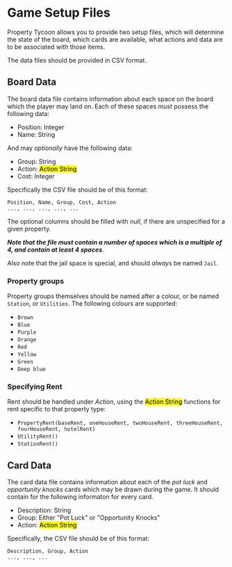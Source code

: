 # Game Setup Files
Property Tycoon allows you to provide two setup files, which will determine the state of the board,  which cards are available, what actions and data are to be associated with those items.

The data files should be provided in CSV format.

## Board Data
The board data file contains information about each space on the board which the player may land on. Each of these spaces _must_ possess the following data:

 - Position: Integer
 - Name: String

And may _optionally_ have the following data:

 - Group: String
 - Action: <mark>Action String</mark>
 - Cost: Integer

Specifically the CSV file should be of this format:
```
Position, Name, Group, Cost, Action
..., ..., ..., ..., ...
```

The optional columns should be filled with _null_, if there are unspecified for a given property.

_**Note that the file must contain a number of spaces which is a multiple of 4, and contain at least 4 spaces**_.

Also note that the jail space is special, and should _always_ be named `Jail`.

### Property groups
Property groups themselves should be named after a colour, or be named `Station`, or `Utilities`. The following colours are supported:

- `Brown`
- `Blue`
- `Purple`
- `Orange`
- `Red`
- `Yellow`
- `Green`
- `Deep blue`

### Specifying Rent
Rent should be handled under _Action_, using the <mark>Action String</mark> functions for rent specific to that property type:

 - `PropertyRent(baseRent, oneHouseRent, twoHouseRent, threeHouseRent, fourHouseRent, hotelRent)`
 - `UtilityRent()`
 - `StationRent()`

## Card Data
The card data file contains information about each of the _pot luck_ and _opportunity knocks_ cards which may be drawn during the game. It should contain for the following informaton for every card.

- Description: String
- Group: Either "Pot Luck" or "Opportunity Knocks"
- Action: <mark>Action String</mark>

Specifically, the CSV file should be of this format:
```
Description, Group, Action
..., ..., ...
```

